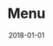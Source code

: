 ---
layout: layouts/menu.njk
title: Menu
metaDescription: Los Tarascos Bakery and Deli menu. Authentic, local Mexican bakery and deli in Santa Barbara, CA.
date: 2018-01-01
permalink: /menu/index.html
eleventyNavigation:
  key: Menu
  order: 1
---